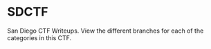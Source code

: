 # SDCTF
San Diego CTF Writeups.
View the different branches for each of the categories in this CTF.
